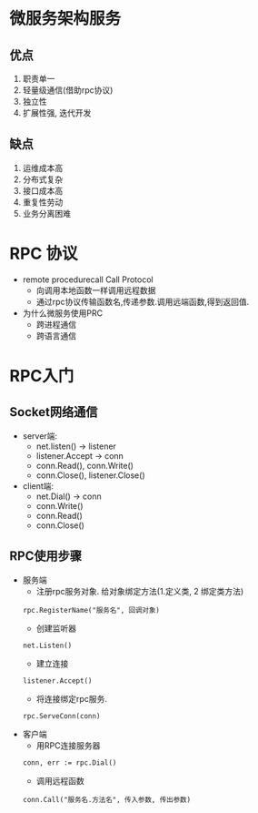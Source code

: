 #  微服务架构服务

## 优点 
 1. 职责单一
 2. 轻量级通信(借助rpc协议)
 3. 独立性
 4. 扩展性强, 迭代开发 
## 缺点
1. 运维成本高
2. 分布式复杂
3. 接口成本高
4. 重复性劳动
5. 业务分离困难
   
# RPC 协议
* remote procedurecall Call Protocol 
  * 向调用本地函数一样调用远程数据
  * 通过rpc协议传输函数名,传递参数.调用远端函数,得到返回值.
 * 为什么微服务使用PRC
   * 跨进程通信
   * 跨语言通信
  
# RPC入门
## Socket网络通信
* server端: 
  * net.listen() -> listener
  * listener.Accept -> conn 
  * conn.Read(), conn.Write()
  * conn.Close(), listener.Close()
* client端:
  * net.Dial() -> conn
  * conn.Write()
  * conn.Read()
  * conn.Close()

## RPC使用步骤
* 服务端
  * 注册rpc服务对象. 给对象绑定方法(1.定义类, 2 绑定类方法)
  ```
  rpc.RegisterName("服务名", 回调对象)
  ```
  * 创建监听器
  ```
  net.Listen()
  ```
  * 建立连接
  ```
  listener.Accept()
  ```
  * 将连接绑定rpc服务.
  ```
  rpc.ServeConn(conn)
  ```
* 客户端
  * 用RPC连接服务器 
  ```
  conn, err := rpc.Dial()
  ```
  * 调用远程函数
  ```
  conn.Call("服务名.方法名", 传入参数, 传出参数)
  ```
